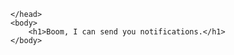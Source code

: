 
<html>
    <head>
        <meta charset="utf-8">

    </head>
    <body>
        <h1>Boom, I can send you notifications.</h1>
    </body>
</html>
